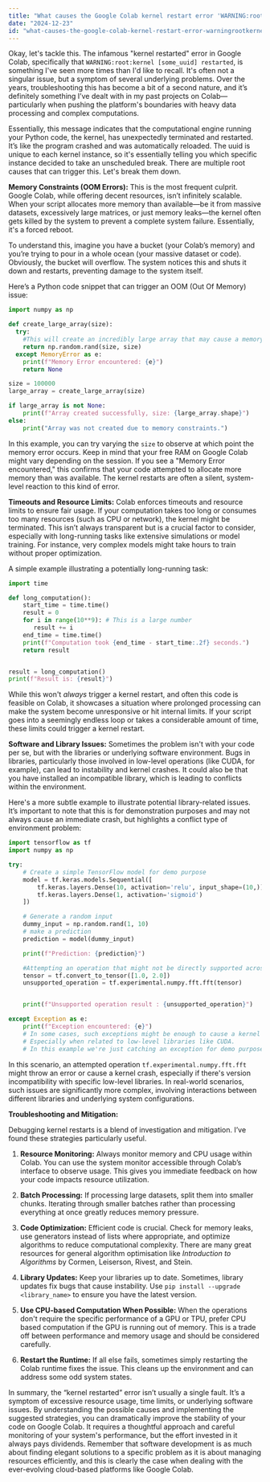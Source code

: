 ```yaml
---
title: "What causes the Google Colab kernel restart error 'WARNING:root:kernel 550fdef7-0cf5-47e7-86a7-8a6a019a6aaa restarted'?"
date: "2024-12-23"
id: "what-causes-the-google-colab-kernel-restart-error-warningrootkernel-550fdef7-0cf5-47e7-86a7-8a6a019a6aaa-restarted"
---
```


Okay, let's tackle this. The infamous "kernel restarted" error in Google Colab, specifically that `WARNING:root:kernel [some_uuid] restarted`, is something I've seen more times than I'd like to recall. It's often not a singular issue, but a symptom of several underlying problems. Over the years, troubleshooting this has become a bit of a second nature, and it’s definitely something I’ve dealt with in my past projects on Colab—particularly when pushing the platform's boundaries with heavy data processing and complex computations.

Essentially, this message indicates that the computational engine running your Python code, the kernel, has unexpectedly terminated and restarted. It’s like the program crashed and was automatically reloaded. The uuid is unique to each kernel instance, so it's essentially telling you which specific instance decided to take an unscheduled break. There are multiple root causes that can trigger this. Let's break them down.

**Memory Constraints (OOM Errors):** This is the most frequent culprit. Google Colab, while offering decent resources, isn’t infinitely scalable. When your script allocates more memory than available—be it from massive datasets, excessively large matrices, or just memory leaks—the kernel often gets killed by the system to prevent a complete system failure. Essentially, it's a forced reboot.

To understand this, imagine you have a bucket (your Colab’s memory) and you’re trying to pour in a whole ocean (your massive dataset or code). Obviously, the bucket will overflow. The system notices this and shuts it down and restarts, preventing damage to the system itself.

Here’s a Python code snippet that can trigger an OOM (Out Of Memory) issue:

```python
import numpy as np

def create_large_array(size):
  try:
    #This will create an incredibly large array that may cause a memory issue.
    return np.random.rand(size, size)
  except MemoryError as e:
    print(f"Memory Error encountered: {e}")
    return None

size = 100000
large_array = create_large_array(size)

if large_array is not None:
    print(f"Array created successfully, size: {large_array.shape}")
else:
    print("Array was not created due to memory constraints.")
```

In this example, you can try varying the `size` to observe at which point the memory error occurs. Keep in mind that your free RAM on Google Colab might vary depending on the session. If you see a "Memory Error encountered," this confirms that your code attempted to allocate more memory than was available. The kernel restarts are often a silent, system-level reaction to this kind of error.

**Timeouts and Resource Limits:** Colab enforces timeouts and resource limits to ensure fair usage. If your computation takes too long or consumes too many resources (such as CPU or network), the kernel might be terminated. This isn’t always transparent but is a crucial factor to consider, especially with long-running tasks like extensive simulations or model training. For instance, very complex models might take hours to train without proper optimization.

A simple example illustrating a potentially long-running task:

```python
import time

def long_computation():
    start_time = time.time()
    result = 0
    for i in range(10**9): # This is a large number
       result += i
    end_time = time.time()
    print(f"Computation took {end_time - start_time:.2f} seconds.")
    return result


result = long_computation()
print(f"Result is: {result}")

```

While this won't *always* trigger a kernel restart, and often this code is feasible on Colab, it showcases a situation where prolonged processing can make the system become unresponsive or hit internal limits. If your script goes into a seemingly endless loop or takes a considerable amount of time, these limits could trigger a kernel restart.

**Software and Library Issues:** Sometimes the problem isn't with your code per se, but with the libraries or underlying software environment. Bugs in libraries, particularly those involved in low-level operations (like CUDA, for example), can lead to instability and kernel crashes. It could also be that you have installed an incompatible library, which is leading to conflicts within the environment.

Here's a more subtle example to illustrate potential library-related issues. It’s important to note that this is for demonstration purposes and may not always cause an immediate crash, but highlights a conflict type of environment problem:

```python
import tensorflow as tf
import numpy as np

try:
    # Create a simple TensorFlow model for demo purpose
    model = tf.keras.models.Sequential([
        tf.keras.layers.Dense(10, activation='relu', input_shape=(10,)),
        tf.keras.layers.Dense(1, activation='sigmoid')
    ])

    # Generate a random input
    dummy_input = np.random.rand(1, 10)
    # make a prediction
    prediction = model(dummy_input)

    print(f"Prediction: {prediction}")

    #Attempting an operation that might not be directly supported across all setups.
    tensor = tf.convert_to_tensor([1.0, 2.0])
    unsupported_operation = tf.experimental.numpy.fft.fft(tensor)


    print(f"Unsupported operation result : {unsupported_operation}")

except Exception as e:
    print(f"Exception encountered: {e}")
    # In some cases, such exceptions might be enough to cause a kernel restart
    # Especially when related to low-level libraries like CUDA.
    # In this example we're just catching an exception for demo purposes.


```

In this scenario, an attempted operation `tf.experimental.numpy.fft.fft` might throw an error or cause a kernel crash, especially if there's version incompatibility with specific low-level libraries. In real-world scenarios, such issues are significantly more complex, involving interactions between different libraries and underlying system configurations.

**Troubleshooting and Mitigation:**

Debugging kernel restarts is a blend of investigation and mitigation. I’ve found these strategies particularly useful.

1.  **Resource Monitoring:** Always monitor memory and CPU usage within Colab. You can use the system monitor accessible through Colab’s interface to observe usage. This gives you immediate feedback on how your code impacts resource utilization.

2.  **Batch Processing:** If processing large datasets, split them into smaller chunks. Iterating through smaller batches rather than processing everything at once greatly reduces memory pressure.

3.  **Code Optimization:** Efficient code is crucial. Check for memory leaks, use generators instead of lists where appropriate, and optimize algorithms to reduce computational complexity. There are many great resources for general algorithm optimisation like *Introduction to Algorithms* by Cormen, Leiserson, Rivest, and Stein.

4.  **Library Updates:** Keep your libraries up to date. Sometimes, library updates fix bugs that cause instability. Use `pip install --upgrade <library_name>` to ensure you have the latest version.

5.  **Use CPU-based Computation When Possible:** When the operations don't require the specific performance of a GPU or TPU, prefer CPU based computation if the GPU is running out of memory. This is a trade off between performance and memory usage and should be considered carefully.

6.  **Restart the Runtime:** If all else fails, sometimes simply restarting the Colab runtime fixes the issue. This cleans up the environment and can address some odd system states.

In summary, the “kernel restarted” error isn’t usually a single fault. It’s a symptom of excessive resource usage, time limits, or underlying software issues. By understanding the possible causes and implementing the suggested strategies, you can dramatically improve the stability of your code on Google Colab. It requires a thoughtful approach and careful monitoring of your system's performance, but the effort invested in it always pays dividends. Remember that software development is as much about finding elegant solutions to a specific problem as it is about managing resources efficiently, and this is clearly the case when dealing with the ever-evolving cloud-based platforms like Google Colab.
